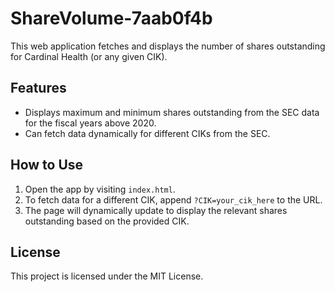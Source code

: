# ShareVolume-7aab0f4b

This web application fetches and displays the number of shares outstanding for Cardinal Health (or any given CIK).

## Features
- Displays maximum and minimum shares outstanding from the SEC data for the fiscal years above 2020.
- Can fetch data dynamically for different CIKs from the SEC.

## How to Use
1. Open the app by visiting `index.html`.
2. To fetch data for a different CIK, append `?CIK=your_cik_here` to the URL.
3. The page will dynamically update to display the relevant shares outstanding based on the provided CIK.

## License
This project is licensed under the MIT License.